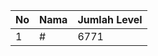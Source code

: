 | No | Nama            | Jumlah Level |
|----|-----------------|--------------|
| 1  | #    |    6771        |
